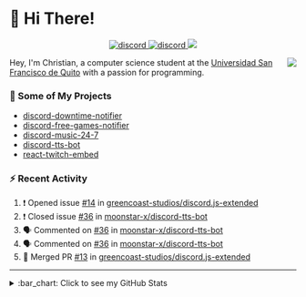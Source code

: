 # :wave: Hi There!

<p align="center">
  <a href="https://discord.gg/mhj3Zsv">
    <img alt="discord" src="https://img.shields.io/discord/730998659008823296.svg?label=&logo=discord&logoColor=ffffff&color=7389D8&labelColor=6A7EC2"/>
  </a>
  <a href="https://twitter.com/moonstar_x99">
    <img alt="discord" src="https://img.shields.io/twitter/follow/moonstar_x99?label=Follow%20Me%21&style=social"/>
  </a>
  <a href="https://badges.pufler.dev">
    <img src="https://badges.pufler.dev/visits/moonstar-x/moonstar-x?style=flat&logo=github">
  </a>
</p>

<img align="right" src="https://media.tenor.com/images/cb8fb20986aac7eef75c8ce6bc3997c0/tenor.gif" />

Hey, I'm Christian, a computer science student at the [Universidad San Francisco de Quito](http://www.usfq.edu.ec/Paginas/Inicio.aspx) with a passion for programming.

### :rocket: Some of My Projects

* [discord-downtime-notifier](https://github.com/moonstar-x/discord-downtime-notifier)
* [discord-free-games-notifier](https://github.com/moonstar-x/discord-free-games-notifier)
* [discord-music-24-7](https://github.com/moonstar-x/discord-music-24-7)
* [discord-tts-bot](https://github.com/moonstar-x/discord-tts-bot)
* [react-twitch-embed](https://github.com/moonstar-x/react-twitch-embed)

### :zap: Recent Activity

<!--START_SECTION:activity-->
1. ❗️ Opened issue [#14](https://github.com/greencoast-studios/discord.js-extended/issues/14) in [greencoast-studios/discord.js-extended](https://github.com/greencoast-studios/discord.js-extended)
2. ❗️ Closed issue [#36](https://github.com/moonstar-x/discord-tts-bot/issues/36) in [moonstar-x/discord-tts-bot](https://github.com/moonstar-x/discord-tts-bot)
3. 🗣 Commented on [#36](https://github.com/moonstar-x/discord-tts-bot/issues/36) in [moonstar-x/discord-tts-bot](https://github.com/moonstar-x/discord-tts-bot)
4. 🗣 Commented on [#36](https://github.com/moonstar-x/discord-tts-bot/issues/36) in [moonstar-x/discord-tts-bot](https://github.com/moonstar-x/discord-tts-bot)
5. 🎉 Merged PR [#13](https://github.com/greencoast-studios/discord.js-extended/pull/13) in [greencoast-studios/discord.js-extended](https://github.com/greencoast-studios/discord.js-extended)
<!--END_SECTION:activity-->

---

<details>
  <summary>
    :bar_chart: Click to see my GitHub Stats
  </summary>
  <p align="center">
    <br>
    <img alt="GitHub Stats" src="https://github-readme-stats.vercel.app/api?username=moonstar-x&count_private=true&show_icons=true&theme=dracula" />
    <br>
    <img alt="GitHub Top Languages" src="https://github-readme-stats.vercel.app/api/top-langs/?username=moonstar-x&layout=compact&theme=dracula" />
  </p>
</details>
